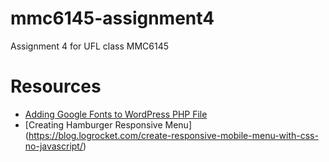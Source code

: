 # mmc6145-assignment4
Assignment 4 for UFL class MMC6145


# Resources
- [Adding Google Fonts to WordPress PHP File](https://devanswers.co/enqueue-google-fonts-to-wordpress-functions-php/)
- [Creating Hamburger Responsive Menu] (https://blog.logrocket.com/create-responsive-mobile-menu-with-css-no-javascript/)
